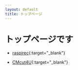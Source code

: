 ```yaml
---
layout: default
title: トップページ
---
```


# トップページです 

+ [raspirec]({{site.baseurl}}/raspirec.html){:target="_blank"}

+ [CMcut4U]({{site.baseurl}}/CMcut4U.html){:target="_blank"}
